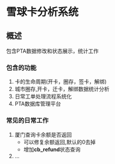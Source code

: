 # 雪球卡分析系统

## 概述
包含PTA数据修改和状态展示，统计工作
### 包含的功能
1. 卡的生命周期(开卡，圈存，签卡，解绑)
2. 城市圈存,开卡，迁卡，解绑数据统计分析
3. 日常工单处理流程系统化
4. PTA数据库管理平台
### 常见的日常工作
1. 厦门查询卡余额是否返回
    - 可以修复余额返回,默认的0去掉
    - 增加**cb_refund**状态查询
2. ...
